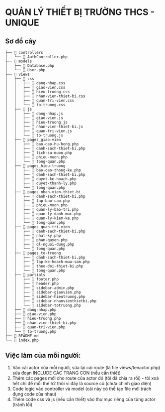 # QUẢN LÝ THIẾT BỊ TRƯỜNG THCS - UNIQUE

## Sơ đồ cây

```
├── 📁 controllers
│   └── 🐘 AuthController.php
├── 📁 models
│   ├── 🐘 Database.php
│   └── 🐘 User.php
├── 📁 views
│   ├── 📁 css
│   │   ├── 🎨 dang-nhap.css
│   │   ├── 🎨 giao-vien.css
│   │   ├── 🎨 hieu-truong.css
│   │   ├── 🎨 nhan-vien-thiet-bi.css
│   │   ├── 🎨 quan-tri-vien.css
│   │   └── 🎨 to-truong.css
│   ├── 📁 js
│   │   ├── 📄 dang-nhap.js
│   │   ├── 📄 giao-vien.js
│   │   ├── 📄 hieu-truong.js
│   │   ├── 📄 nhan-vien-thiet-bi.js
│   │   ├── 📄 quan-tri-vien.js
│   │   └── 📄 to-truong.js
│   ├── 📁 pages_giao-vien
│   │   ├── 🐘 bao-cao-hu-hong.php
│   │   ├── 🐘 danh-sach-thiet-bi.php
│   │   ├── 🐘 lich-su-muon.php
│   │   ├── 🐘 phieu-muon.php
│   │   └── 🐘 tong-quan.php
│   ├── 📁 pages_hieu-truong
│   │   ├── 🐘 bao-cao-thong-ke.php
│   │   ├── 🐘 danh-sach-thiet-bi.php
│   │   ├── 🐘 duyet-ke-hoach.php
│   │   ├── 🐘 duyet-thanh-ly.php
│   │   └── 🐘 tong-quan.php
│   ├── 📁 pages_nhan-vien-thiet-bi
│   │   ├── 🐘 danh-sach-thiet-bi.php
│   │   ├── 🐘 lap-bao-cao.php
│   │   ├── 🐘 phieu-muon.php
│   │   ├── 🐘 quan-ly-bao-tri.php
│   │   ├── 🐘 quan-ly-danh-muc.php
│   │   ├── 🐘 quan-ly-kiem-ke.php
│   │   └── 🐘 tong-quan.php
│   ├── 📁 pages_quan-tri-vien
│   │   ├── 🐘 danh-sach-thiet-bi.php
│   │   ├── 🐘 nhat-ky.php
│   │   ├── 🐘 phan-quyen.php
│   │   ├── 🐘 ql-nguoi-dung.php
│   │   └── 🐘 tong-quan.php
│   ├── 📁 pages_to-truong
│   │   ├── 🐘 danh-sach-thiet-bi.php
│   │   ├── 🐘 lap-ke-hoach-mua-sam.php
│   │   ├── 🐘 theo-doi-thiet-bi.php
│   │   └── 🐘 tong-quan.php
│   ├── 📁 partials
│   │   ├── 🐘 footer.php
│   │   ├── 🐘 header.php
│   │   ├── 🐘 sidebar-admin.php
│   │   ├── 🐘 sidebar-giaovien.php
│   │   ├── 🐘 sidebar-hieutruong.php
│   │   ├── 🐘 sidebar-nhanvienthietbi.php
│   │   └── 🐘 sidebar-totruong.php
│   ├── 🐘 dang-nhap.php
│   ├── 🐘 giao-vien.php
│   ├── 🐘 hieu-truong.php
│   ├── 🐘 nhan-vien-thiet-bi.php
│   ├── 🐘 quan-tri-vien.php
│   └── 🐘 to-truong.php
├── 📝 README.md
└── 🐘 index.php
```

## Việc làm của mỗi người:
1. Vào cái actor của mỗi người, sửa lại cái route (là file views/tenactor.php) sửa đoạn INCLUDE CÁC TRANG CON (nếu cần thiết)
2. Thêm các pages mới cho route của actor đó (tôi đã chia ra rồi) - tôi xoá hết chỉ để mỗi thẻ h2 thôi vì đây là source cũ (chưa chỉnh giao diện)
3. Code logic vào controller và model (cái này có thể tạo file mới trách đụng code của nhau)
4. Thêm code css và js (nếu cần thiết) vào thư mục riêng của từng actor (tránh lỗi)
